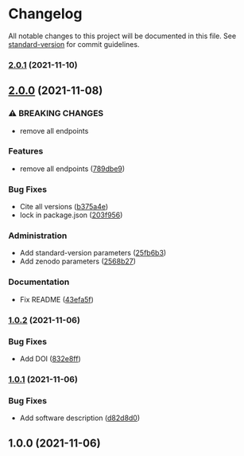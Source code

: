 # Changelog

All notable changes to this project will be documented in this file. See [standard-version](https://github.com/conventional-changelog/standard-version) for commit guidelines.

### [2.0.1](https://github.com/chasset/sbm/compare/v2.0.0...v2.0.1) (2021-11-10)

## [2.0.0](https://github.com/chasset/sbm/compare/v1.0.2...v2.0.0) (2021-11-08)


### ⚠ BREAKING CHANGES

* remove all endpoints

### Features

* remove all endpoints ([789dbe9](https://github.com/chasset/sbm/commit/789dbe9a24a8dbff28e1043e2c0dd4c630df7ece))


### Bug Fixes

* Cite all versions ([b375a4e](https://github.com/chasset/sbm/commit/b375a4e32fee17b5f518daf4b3d34d3d41a175b8))
* lock in package.json ([203f956](https://github.com/chasset/sbm/commit/203f956d47bfca5ae28a70302e6fc5597bd5fe8f))


### Administration

* Add standard-version parameters ([25fb6b3](https://github.com/chasset/sbm/commit/25fb6b39eb28bcdad5a121df7a0339be6c0ccab7))
* Add zenodo parameters ([2568b27](https://github.com/chasset/sbm/commit/2568b2700055635112758bc50f88a555ddacc95a))


### Documentation

* Fix README ([43efa5f](https://github.com/chasset/sbm/commit/43efa5fccf5de3a61f73cf900cd3ca7a29ee6c79))

### [1.0.2](https://github.com/chasset/sbm/compare/v1.0.1...v1.0.2) (2021-11-06)

### Bug Fixes

- Add DOI ([832e8ff](https://github.com/chasset/sbm/commit/832e8ff80aefd0f2bf48011609404ba39950eef0))

### [1.0.1](https://github.com/chasset/sbm/compare/v1.0.0...v1.0.1) (2021-11-06)

### Bug Fixes

- Add software description ([d82d8d0](https://github.com/chasset/sbm/commit/d82d8d0f9e3af6c5c751e55eecfcf0fb67de8a0e))

## 1.0.0 (2021-11-06)
